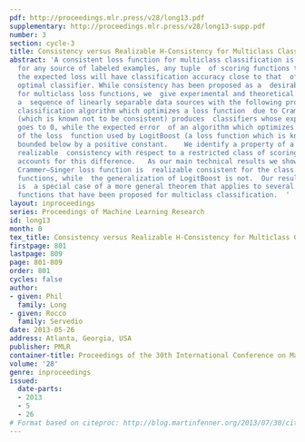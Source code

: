 ```yaml
---
pdf: http://proceedings.mlr.press/v28/long13.pdf
supplementary: http://proceedings.mlr.press/v28/long13-supp.pdf
number: 3
section: cycle-3
title: Consistency versus Realizable H-Consistency for Multiclass Classification
abstract: 'A consistent loss function for multiclass classification is one such  that
  for any source of labeled examples, any tuple  of scoring functions that  minimizes
  the expected loss will have classification accuracy close to that  of the Bayes
  optimal classifier. While consistency has been proposed as a  desirable property
  for multiclass loss functions, we  give experimental and theoretical results exhibiting
  a  sequence of linearly separable data sources with the following property:  a multiclass
  classification algorithm which optimizes a loss function  due to Crammer and Singer
  (which is known not to be consistent) produces  classifiers whose expected error
  goes to 0, while the expected error  of an algorithm which optimizes a generalization
  of the loss  function used by LogitBoost (a loss function which is known to be consistent)  is
  bounded below by a positive constant.    We identify a property of a loss function,
  realizable  consistency with respect to a restricted class of scoring functions,  that
  accounts for this difference.   As our main technical results we show  that the
  Crammer–Singer loss function is  realizable consistent for the class of linear scoring
  functions, while  the generalization of LogitBoost is not.  Our result for LogitBoost
  is  a special case of a more general theorem that applies to several other  loss
  functions that have been proposed for multiclass classification.  '
layout: inproceedings
series: Proceedings of Machine Learning Research
id: long13
month: 0
tex_title: Consistency versus Realizable H-Consistency for Multiclass Classification
firstpage: 801
lastpage: 809
page: 801-809
order: 801
cycles: false
author:
- given: Phil
  family: Long
- given: Rocco
  family: Servedio
date: 2013-05-26
address: Atlanta, Georgia, USA
publisher: PMLR
container-title: Proceedings of the 30th International Conference on Machine Learning
volume: '28'
genre: inproceedings
issued:
  date-parts:
  - 2013
  - 5
  - 26
# Format based on citeproc: http://blog.martinfenner.org/2013/07/30/citeproc-yaml-for-bibliographies/
---
```

